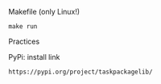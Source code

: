 Makefile (only Linux!)

    make run

Practices

PyPi:
install link

    https://pypi.org/project/taskpackagelib/
